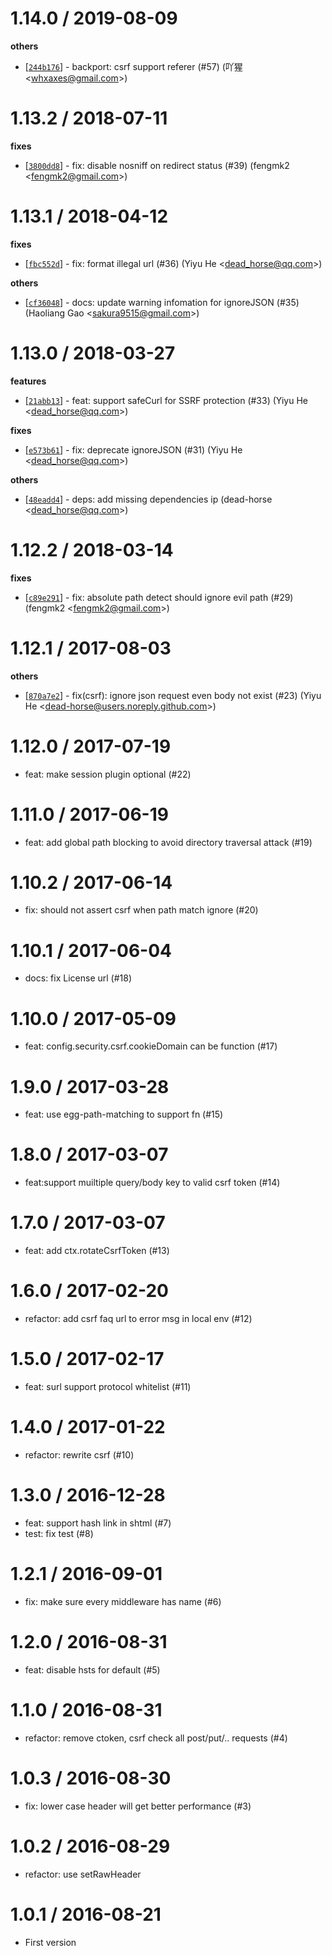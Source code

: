 
1.14.0 / 2019-08-09
==================

**others**
  * [[`244b176`](http://github.com/eggjs/egg-security/commit/244b17681e9e7109868007f42481dec827bc988d)] - backport: csrf support referer (#57) (吖猩 <<whxaxes@gmail.com>>)

1.13.2 / 2018-07-11
==================

**fixes**
  * [[`3800dd8`](http://github.com/eggjs/egg-security/commit/3800dd8dbd6a7767f1f91b3ae5488983f4341893)] - fix: disable nosniff on redirect status (#39) (fengmk2 <<fengmk2@gmail.com>>)

1.13.1 / 2018-04-12
==================

**fixes**
  * [[`fbc552d`](http://github.com/eggjs/egg-security/commit/fbc552dbd3cdb67e7eb830417cf266b90fd07807)] - fix: format illegal url (#36) (Yiyu He <<dead_horse@qq.com>>)

**others**
  * [[`cf36048`](http://github.com/eggjs/egg-security/commit/cf3604823bb2e2cb72c9f90e393cac82dcfa9c4d)] - docs: update warning infomation for ignoreJSON (#35) (Haoliang Gao <<sakura9515@gmail.com>>)

1.13.0 / 2018-03-27
==================

**features**
  * [[`21abb13`](http://github.com/eggjs/egg-security/commit/21abb13c166bde7d9fbae9a29d9b1057d9ca1fa6)] - feat: support safeCurl for SSRF protection  (#33) (Yiyu He <<dead_horse@qq.com>>)

**fixes**
  * [[`e573b61`](http://github.com/eggjs/egg-security/commit/e573b61e53e315cc969a805c2655bf011e2d59b1)] - fix: deprecate ignoreJSON (#31) (Yiyu He <<dead_horse@qq.com>>)

**others**
  * [[`48eadd4`](http://github.com/eggjs/egg-security/commit/48eadd47447e41d25e3d8e12614fa273bda5b8ad)] - deps: add missing dependencies ip (dead-horse <<dead_horse@qq.com>>)

1.12.2 / 2018-03-14
==================

**fixes**
  * [[`c89e291`](http://github.com/eggjs/egg-security/commit/c89e291985af6cd10496699309aa4c0565178a08)] - fix: absolute path detect should ignore evil path (#29) (fengmk2 <<fengmk2@gmail.com>>)

1.12.1 / 2017-08-03
==================

**others**
  * [[`870a7e2`](http://github.com/eggjs/egg-security/commit/870a7e2d26ad622a035e70565a9ca6830465326f)] - fix(csrf): ignore json request even body not exist (#23) (Yiyu He <<dead-horse@users.noreply.github.com>>)

1.12.0 / 2017-07-19
==================

  * feat: make session plugin optional (#22)

1.11.0 / 2017-06-19
==================

  * feat: add global path blocking to avoid directory traversal attack (#19)

1.10.2 / 2017-06-14
==================

  * fix: should not assert csrf when path match ignore (#20)

1.10.1 / 2017-06-04
===================

  * docs: fix License url (#18)

1.10.0 / 2017-05-09
==================

  * feat: config.security.csrf.cookieDomain can be function (#17)

1.9.0 / 2017-03-28
==================

  * feat: use egg-path-matching to support fn (#15)

1.8.0 / 2017-03-07
==================

  * feat:support muiltiple query/body key to valid csrf token (#14)

1.7.0 / 2017-03-07
==================

  * feat: add ctx.rotateCsrfToken (#13)

1.6.0 / 2017-02-20
==================

  * refactor: add csrf faq url to error msg in local env (#12)

1.5.0 / 2017-02-17
==================

  * feat: surl support protocol whitelist (#11)

1.4.0 / 2017-01-22
==================

  * refactor: rewrite csrf (#10)

1.3.0 / 2016-12-28
==================

  * feat: support hash link in shtml (#7)
  * test: fix test (#8)

1.2.1 / 2016-09-01
==================

  * fix: make sure every middleware has name (#6)

1.2.0 / 2016-08-31
==================

  * feat: disable hsts for default (#5)

1.1.0 / 2016-08-31
==================

  * refactor: remove ctoken, csrf check all post/put/.. requests (#4)

1.0.3 / 2016-08-30
==================

  * fix: lower case header will get better performance (#3)

1.0.2 / 2016-08-29
==================

  * refactor: use setRawHeader

1.0.1 / 2016-08-21
==================

  * First version

